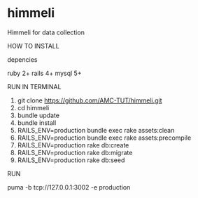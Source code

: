 himmeli
=======

Himmeli for data collection

HOW TO INSTALL

depencies

ruby 2+
rails 4+
mysql 5+

RUN IN TERMINAL

1. git clone https://github.com/AMC-TUT/himmeli.git
2. cd himmeli
3. bundle update
4. bundle install
5. RAILS_ENV=production bundle exec rake assets:clean
6. RAILS_ENV=production bundle exec rake assets:precompile
7. RAILS_ENV=production rake db:create
8. RAILS_ENV=production rake db:migrate
9. RAILS_ENV=production rake db:seed

RUN

puma -b tcp://127.0.0.1:3002 -e production